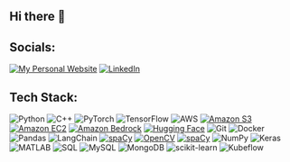 ## Hi there 👋


## Socials:
<!--
[![My Personal Website](https://img.shields.io/badge/My_Personal_Website-%23000000.svg?style=flat&logo=GitHub&logoColor=orange&color=orange&labelColor=orange)](https://mfazelnia.github.io) 
[![My Personal Website](https://img.shields.io/badge/My_Personal_Website-%23000000.svg?style=flat&logo=HomeAdvisor&logoColor=white&color=orange&labelColor=orange)](https://mfazelnia.github.io) -->
[![My Personal Website](https://img.shields.io/badge/My_Personal_Website-%23000000.svg?style=flat&logo=font-awesome&logoColor=white&color=orange&labelColor=orange)](https://mfazelnia.github.io)
[![LinkedIn](https://img.shields.io/badge/LinkedIn-%230077B5.svg?style=flat&logo=linkedin&logoColor=white)](https://linkedin.com/in/mfazelnia)


## Tech Stack:
![Python](https://img.shields.io/badge/Python-3670A0?style=flat&logo=python&logoColor=ffdd54)
![C++](https://img.shields.io/badge/C%2B%2B-%2300599C.svg?style=flat&logo=c%2B%2B&logoColor=white)
![PyTorch](https://img.shields.io/badge/PyTorch-%23EE4C2C.svg?style=flat&logo=PyTorch&logoColor=white)
![TensorFlow](https://img.shields.io/badge/TensorFlow-%23FF6F00.svg?style=flat&logo=TensorFlow&logoColor=white)
![AWS](https://img.shields.io/badge/AWS-%23FF9900.svg?style=flat&logo=amazon-aws&logoColor=white)
[![Amazon S3](https://img.shields.io/badge/Amazon_S3-%23569A31.svg?style=flat&logo=Amazon%20S3&logoColor=white)](https://yourwebsite.com)
[![Amazon EC2](https://img.shields.io/badge/Amazon_EC2-%23FF9900.svg?style=flat&logo=Amazon%20EC2&logoColor=white)](https://yourwebsite.com)
[![Amazon Bedrock](https://img.shields.io/badge/Amazon_Bedrock-%2300A3E0.svg?style=flat&logo=Amazon%20Bedrock&logoColor=white)](https://yourwebsite.com)
[![Hugging Face](https://img.shields.io/badge/Hugging_Face-%23FF7E77.svg?style=flat&logo=Hugging-Face&logoColor=white)](https://huggingface.co)
![Git](https://img.shields.io/badge/Git-F05032?style=flat&logo=git&logoColor=white)
![Docker](https://img.shields.io/badge/Docker-2496ED?style=flat&logo=docker&logoColor=white)
![Pandas](https://img.shields.io/badge/pandas-%23150458.svg?style=flat&logo=pandas&logoColor=white)
![LangChain](https://img.shields.io/badge/LangChain-%2300A66C.svg?style=flat&logo=LangChain&logoColor=white)
[![spaCy](https://img.shields.io/badge/spaCy-09A3D5.svg?style=flat&logo=spacy&logoColor=white)](https://spacy.io)
[![OpenCV](https://img.shields.io/badge/OpenCV-5C3EE8.svg?style=flat&logo=opencv&logoColor=white)](https://opencv.org)
[![spaCy](https://img.shields.io/badge/spaCy-09A3D5.svg?style=flat&logo=spacy&logoColor=white)](https://spacy.io)
![NumPy](https://img.shields.io/badge/numpy-%23013243.svg?style=flat&logo=numpy&logoColor=white)
![Keras](https://img.shields.io/badge/Keras-%23D00000.svg?style=flat&logo=Keras&logoColor=white)
![MATLAB](https://img.shields.io/badge/MATLAB-%230078D4.svg?style=flat&logo=mathworks&logoColor=white)
![SQL](https://img.shields.io/badge/SQL-%2300758F.svg?style=flat&logo=postgresql&logoColor=white)
![MySQL](https://img.shields.io/badge/mysql-%2300f.svg?style=flat&logo=mysql&logoColor=white)
![MongoDB](https://img.shields.io/badge/MongoDB-%234ea94b.svg?style=flat&logo=mongodb&logoColor=white)
![scikit-learn](https://img.shields.io/badge/scikit--learn-%23F7931E.svg?style=flat&logo=scikit-learn&logoColor=white)
![Kubeflow](https://img.shields.io/badge/Kubeflow-%230070B5.svg?style=flat&logo=kubeflow&logoColor=white)


<!--
**mfazelnia/mfazelnia** is a ✨ _special_ ✨ repository because its `README.md` (this file) appears on your GitHub profile.

Here are some ideas to get you started:

- 🔭 I’m currently working on ...
- 🌱 I’m currently learning ...
- 👯 I’m looking to collaborate on ...
- 🤔 I’m looking for help with ...
- 💬 Ask me about ...
- 📫 How to reach me: ...
- 😄 Pronouns: ...
- ⚡ Fun fact: ...
-->
